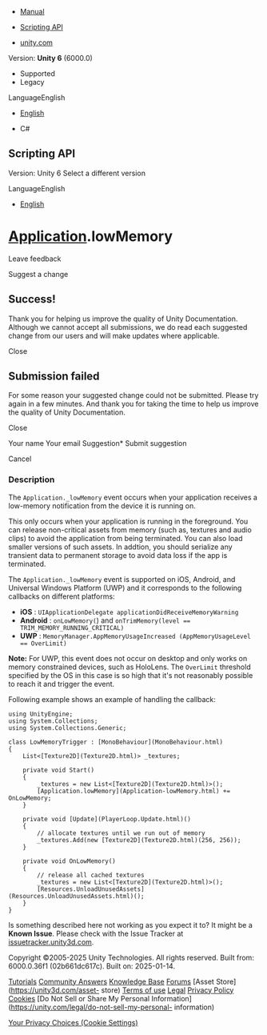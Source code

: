 [ ]()

  * [Manual](../Manual/index.html)
  * [Scripting API](../ScriptReference/index.html)

  * [unity.com](https://unity.com/)

Version: **Unity 6** (6000.0)

  * Supported
  * Legacy

LanguageEnglish

  * [English]()

  * C#

[ ](https://docs.unity3d.com)

## Scripting API

Version: Unity 6 Select a different version

LanguageEnglish

  * [English]()

#  [Application](Application.html).lowMemory

Leave feedback

Suggest a change

## Success!

Thank you for helping us improve the quality of Unity Documentation. Although
we cannot accept all submissions, we do read each suggested change from our
users and will make updates where applicable.

Close

## Submission failed

For some reason your suggested change could not be submitted. Please <a>try
again</a> in a few minutes. And thank you for taking the time to help us
improve the quality of Unity Documentation.

Close

Your name Your email Suggestion* Submit suggestion

Cancel

[ ]()

### Description

The `Application._lowMemory` event occurs when your application receives a
low-memory notification from the device it is running on.

This only occurs when your application is running in the foreground. You can
release non-critical assets from memory (such as, textures and audio clips) to
avoid the application from being terminated. You can also load smaller
versions of such assets. In addtion, you should serialize any transient data
to permanent storage to avoid data loss if the app is terminated.  
  
The `Application._lowMemory` event is supported on iOS, Android, and Universal
Windows Platform (UWP) and it corresponds to the following callbacks on
different platforms:

  * **iOS** : `UIApplicationDelegate applicationDidReceiveMemoryWarning`
  * **Android** : `onLowMemory(`) and `onTrimMemory(level == TRIM_MEMORY_RUNNING_CRITICAL)`
  * **UWP** : `MemoryManager.AppMemoryUsageIncreased (AppMemoryUsageLevel == OverLimit)`

**Note:** For UWP, this event does not occur on desktop and only works on
memory constrained devices, such as HoloLens. The `OverLimit` threshold
specified by the OS in this case is so high that it's not reasonably possible
to reach it and trigger the event.  
  
Following example shows an example of handling the callback:

    
    
    using UnityEngine;
    using System.Collections;
    using System.Collections.Generic;  
      
    class LowMemoryTrigger : [MonoBehaviour](MonoBehaviour.html)
    {
        List<[Texture2D](Texture2D.html)> _textures;  
      
        private void Start()
        {
            _textures = new List<[Texture2D](Texture2D.html)>();
            [Application.lowMemory](Application-lowMemory.html) += OnLowMemory;
        }  
      
        private void [Update](PlayerLoop.Update.html)()
        {
            // allocate textures until we run out of memory
            _textures.Add(new [Texture2D](Texture2D.html)(256, 256));
        }  
      
        private void OnLowMemory()
        {
            // release all cached textures
            _textures = new List<[Texture2D](Texture2D.html)>();
            [Resources.UnloadUnusedAssets](Resources.UnloadUnusedAssets.html)();
        }
    }
    

Is something described here not working as you expect it to? It might be a
**Known Issue**. Please check with the Issue Tracker at
[issuetracker.unity3d.com](https://issuetracker.unity3d.com).

Copyright ©2005-2025 Unity Technologies. All rights reserved. Built from:
6000.0.36f1 (02b661dc617c). Built on: 2025-01-14.

[Tutorials](https://unity3d.com/learn) [Community
Answers](https://answers.unity3d.com) [Knowledge
Base](https://support.unity3d.com/hc/en-us)
[Forums](https://forum.unity3d.com) [Asset Store](https://unity3d.com/asset-
store) [Terms of use](https://docs.unity3d.com/Manual/TermsOfUse.html)
[Legal](https://unity.com/legal) [Privacy
Policy](https://unity.com/legal/privacy-policy)
[Cookies](https://unity.com/legal/cookie-policy) [Do Not Sell or Share My
Personal Information](https://unity.com/legal/do-not-sell-my-personal-
information)

[Your Privacy Choices (Cookie Settings)](javascript:void\(0\);)

